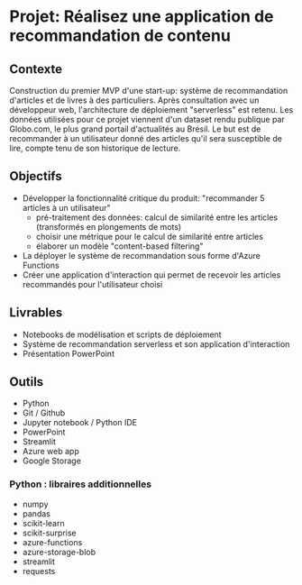 # Projet: Réalisez une application de recommandation de contenu

## Contexte
Construction du premier MVP d'une start-up: système de recommandation d'articles et de livres à des particuliers.
Après consultation avec un développeur web, l'architecture de déploiement "serverless" est retenu.
Les données utilisées pour ce projet viennent d'un dataset rendu publique par Globo.com, le plus grand portail d'actualités au Brésil.
Le but est de recommander à un utilisateur donné des articles qu'il sera susceptible de lire, compte tenu de son historique de lecture.

## Objectifs
- Développer la fonctionnalité critique du produit: "recommander 5 articles à un utilisateur"
  - pré-traitement des données: calcul de similarité entre les articles (transformés en plongements de mots) 
  - choisir une métrique pour le calcul de similarité entre articles
  - élaborer un modèle "content-based filtering"
- La déployer le système de recommandation sous forme d'Azure Functions
- Créer une application d'interaction qui permet de recevoir les articles recommandés pour l'utilisateur choisi

## Livrables
- Notebooks de modélisation et scripts de déploiement
- Système de recommandation serverless et son application d'interaction
- Présentation PowerPoint

## Outils
- Python
- Git / Github
- Jupyter notebook / Python IDE
- PowerPoint
- Streamlit
- Azure web app
- Google Storage

### Python : libraires additionnelles
- numpy
- pandas
- scikit-learn
- scikit-surprise
- azure-functions
- azure-storage-blob
- streamlit
- requests